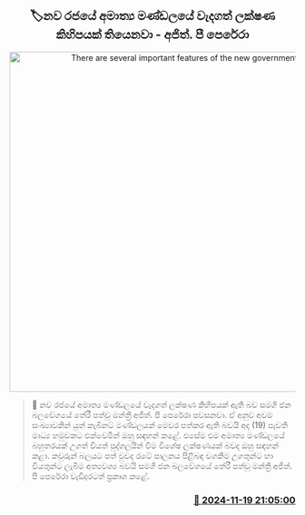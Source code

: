 <p align='center'><b><h2 align='center' title='There are several important features of the new government's cabinet - Ajith. P Perera'>🏷නව රජයේ අමාත්‍ය මණ්ඩලයේ වැදගත් ලක්ෂණ කිහිපයක් තියෙනවා - අජිත්. පී පෙරේරා</h2></b></p>
<p align='center'><img src='https://helakuru.sgp1.cdn.digitaloceanspaces.com/esana/images/lib/ajith-p-perera-new-thumb.jpg' width='600' alt='There are several important features of the new government's cabinet - Ajith. P Perera'></p>

>📝 නව රජයේ අමාත්‍ය මණ්ඩලයේ වැදගත් ලක්ෂණ කිහිපයක් ඇති බව සමගි ජන බලවේගයේ තේරී පත්වූ මන්ත්‍රී අජිත්. පී පෙරේරා පවසනවා.
ඒ අනුව අවම සංඛ්‍යාවකින් යුත් කැබිනට් මණ්ඩලයක් මෙවර පත්කර ඇති බවයි අද (19) පැවති මාධ්‍ය හමුවකට එක්වෙමින් ඔහු සඳහන් කළේ.
එසේම එම අමාත්‍ය මණ්ඩලයේ බහුතරයක් උගත් වියත් පුද්ගලයින් වීම විශේෂ ලක්ෂණයක් බවද ඔහු සඳහන් කළා.
කවුරුන් බලයට පත් වුවද රටේ පාලනය පිළිබඳ වගකීම උගතුන්ට හා වියතුන්ට ලැබීම අත්‍යවශ්‍ය බවයි සමගි ජන බලවේගයේ තේරී පත්වූ මන්ත්‍රී අජිත්. පී පෙරේරා වැඩිදුරටත් ප්‍රකාශ කළේ. 


<h3 align='right'><a href='https://www.helakuru.lk/esana/p/105240/'>📅 2024-11-19 21:05:00</a></h3>
